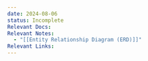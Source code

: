 ```yaml
---
date: 2024-08-06
status: Incomplete
Relevant Docs: 
Relevant Notes:
  - "[[Entity Relationship Diagram (ERD)]]"
Relevant Links:
---
```

